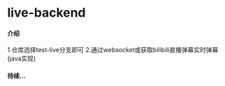 # live-backend

#### 介绍
1.仓库选择test-live分支即可
2.通过websocket或获取bilibili直播弹幕实时弹幕(java实现)




#### 待续...

















